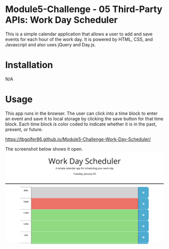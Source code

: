 # Module5-Challenge - 05 Third-Party APIs: Work Day Scheduler

This is a simple calendar application that allows a user to add and save events for each hour of the work day. It is powered by HTML, CSS, and Javascript and also uses jQuery and Day.js. 

# Installation

N/A

# Usage

This app runs in the browser. The user can click into a time block to enter an event and save it to local storage by clicking the save button for that time block. Each time block is color coded to indicate whether it is in the past, present, or future. 

https://tbgolfer86.github.io/Module5-Challenge-Work-Day-Scheduler/

The screenshot below shows it open.
![alt text](Screenshot%202023-01-03%20at%2010.00.35%20AM.png)
